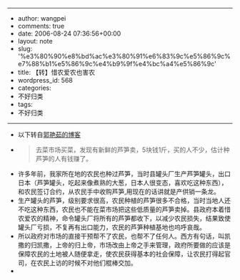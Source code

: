 - --
- author: wangpei
- comments: true
- date: 2006-08-24 07:36:56+00:00
- layout: note
- slug: '%e3%80%90%e8%bd%ac%e3%80%91%e6%83%9c%e5%86%9c%e7%88%b1%e5%86%9c%e4%b9%9f%e4%bc%a4%e5%86%9c'
- title: 【转】惜农爱农也害农
- wordpress_id: 568
- categories:
- 不好归类
- tags:
- 不好归类
- --
- 以下转自[郭艳茹的博客](http://blog.sina.com.cn/u/1243804747)
- <blockquote>去菜市场买菜，发现有新鲜的芦笋卖，5块钱1斤，买的人不少，估计种芦笋的人有钱赚了。
- 许多年前，我家所在地的农民也种过芦笋，当时县罐头厂生产芦笋罐头，出口日本（芦笋罐头，吃起来像煮熟的大葱，日本人很变态，喜欢吃这种东西），和农民签订合约，从农民手中收购芦笋,用现在的话讲就是产供销一条龙。
- 生产罐头的芦笋，级别要求很高，农民种植的芦笋很多不合格，当时当地人还不吃这种东西，农民也不能在菜市场把这些低质量的芦笋卖掉。县政府本着惜农爱农的精神，命令罐头厂将所有的芦笋都收下，以减少农民损失，结果致使罐头厂亏损，不复再有出口能力，农民的芦笋种植基地也呜呼哀哉。
- 所以政府对市场的直接干预帮不了农民，也帮不了任何人。西方有句话，叫凯撒的归凯撒，上帝的归上帝，市场改由上帝之手来管理，政府所要做的应该是保障农民的土地被人随便拿走，使农民获得基本的社会保障，让农民打得起官司，在农民上访的时候不对他们棍棒交加。
- </blockquote>
